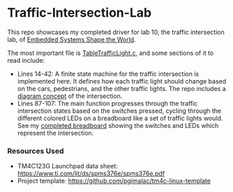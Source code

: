 # Traffic-Intersection-Lab
This repo showcases my completed driver for lab 10, the traffic intersection lab, of [Embedded Systems Shape the World](https://www.edx.org/learn/embedded-systems/the-university-of-texas-at-austin-embedded-systems-shape-the-world-microcontroller-input-output).

The most important file is [TableTrafficLight.c](https://github.com/BrianTibbetts/Traffic-Intersection-Lab/blob/main/src/TableTrafficLight.c), and some sections of it to read include:
- Lines 14-42: A finite state machine for the traffic intersection is implemented here. It defines how each traffic light should change based on the cars, pedestrians, and the other traffic lights. The repo includes a [diagram concept](https://github.com/BrianTibbetts/Traffic-Intersection-Lab/blob/main/Lab10_traffic_intersection.png) of the intersection.
- Lines 87-107: The main function progresses through the traffic intersection states based on the switches pressed, cycling through the different colored LEDs on a breadboard like a set of traffic lights would. See my [completed breadboard](https://github.com/BrianTibbetts/Traffic-Intersection-Lab/blob/main/Lab10_complete_breadboard.jpg) showing the switches and LEDs which represent the intersection.

### Resources Used
- TM4C123G Launchpad data sheet: https://www.ti.com/lit/ds/spms376e/spms376e.pdf
- Project template: https://github.com/pgimalac/tm4c-linux-template
